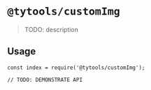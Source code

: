 # `@tytools/customImg`

> TODO: description

## Usage

```
const index = require('@tytools/customImg');

// TODO: DEMONSTRATE API
```

